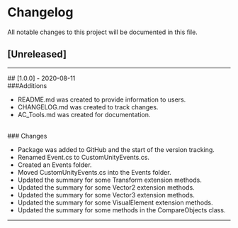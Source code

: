 # Changelog
<p> All notable changes to this project will be documented in this file. </p>

## [Unreleased]

<hr/>
## [1.0.0] - 2020-08-11
<br/>
###Additions
<br/>
<ul>
	<li>README.md was created to provide information to users.</il>
	<li>CHANGELOG.md was created to track changes.</il>
	<li>AC_Tools.md was created for documentation.</il>
</ul>
<br/>
### Changes
<br/>
<ul>
	<li>Package was added to GitHub and the start of the version tracking.</il>
	<li>Renamed Event.cs to CustomUnityEvents.cs.</il>
	<li>Created an Events folder.</il>
	<li>Moved CustomUnityEvents.cs into the Events folder.</il>
	<li>Updated the summary for some Transform extension methods.</il>
	<li>Updated the summary for some Vector2 extension methods.</il>
	<li>Updated the summary for some Vector3 extension methods.</il>
	<li>Updated the summary for some VisualElement extension methods.</il>
	<li>Updated the summary for some methods in the CompareObjects class.</il>
</ul>
<hr/>
